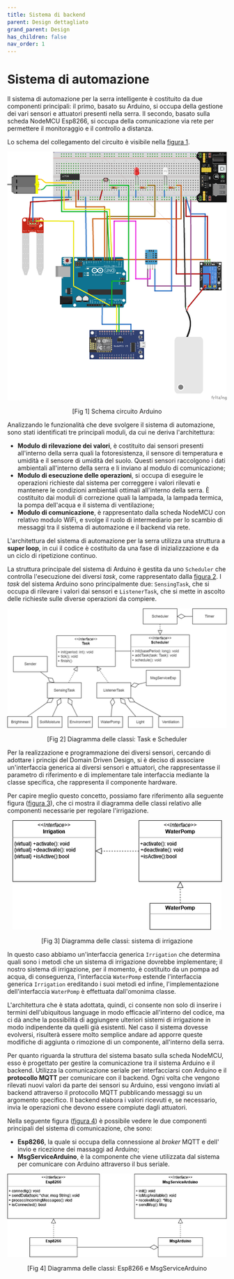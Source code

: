 ```yaml
---
title: Sistema di backend
parent: Design dettagliato
grand_parent: Design
has_children: false
nav_order: 1
---
```


# Sistema di automazione

Il sistema di automazione per la serra intelligente è costituito da due componenti principali: il primo, basato su Arduino, si occupa della gestione dei vari sensori e attuatori presenti nella serra. Il secondo, basato sulla scheda NodeMCU Esp8266, si occupa della comunicazione via rete per permettere il monitoraggio e il controllo a distanza.

Lo schema del collegamento del circuito è visibile nella <a href="#fig1">figura 1</a>.

<div align="center">
<img src="img/arduino_scheme.png" alt="schema arduino" id="fig1">
 <p align="center">[Fig 1] Schema circuito Arduino</p>
</div>

Analizzando le funzionalità che deve svolgere il sistema di automazione, sono stati identificati tre principali moduli, da cui ne deriva l'architettura:

- **Modulo di rilevazione dei valori**, è costituito dai sensori presenti all'interno della serra quali la fotoresistenza, il sensore di temperatura e umidità e il sensore di umidità del suolo. Questi sensori raccolgono i dati ambientali all'interno della serra e li inviano al modulo di comunicazione;
- **Modulo di esecuzione delle operazioni**, si occupa di eseguire le operazioni richieste dal sistema per correggere i valori rilevati e mantenere le condizioni ambientali ottimali all'interno della serra. È costituito dai moduli di correzione quali la lampada, la lampada termica, la pompa dell'acqua e il sistema di ventilazione;
- **Modulo di comunicazione**, è rappresentato dalla scheda NodeMCU con relativo modulo WiFi, e svolge il ruolo di intermediario per lo scambio di messaggi tra il sistema di automazione e il backend via rete.

L'architettura del sistema di automazione per la serra utilizza una struttura a **super loop**, in cui il codice è costituito da una fase di inizializzazione e da un ciclo di ripetizione continuo.

La struttura principale del sistema di Arduino è gestita da uno `Scheduler` che controlla l'esecuzione dei diversi _task_, come rappresentato dalla <a href="#fig2">figura 2</a>. I _task_ del sistema Arduino sono principalmente due: `SensingTask`, che si occupa di rilevare i valori dai sensori e `ListenerTask`, che si mette in ascolto delle richieste sulle diverse operazioni da compiere. 

<div align="center">
<img src="img/arduino_classi.png" alt="diagramma delle classi arduino" id="fig2">
 <p align="center">[Fig 2] Diagramma delle classi: Task e Scheduler</p>
</div>

Per la realizzazione e programmazione dei diversi sensori, cercando di adottare i principi del Domain Driven Design, si è deciso di associare un'interfaccia generica ai diversi sensori e attuatori, che rappresentasse il parametro di riferimento e di implementare tale interfaccia mediante la classe specifica, che rappresenta il componente hardware.

Per capire meglio questo concetto, possiamo fare riferimento alla seguente figura (<a href="#fig3">figura 3</a>), che ci mostra il diagramma delle classi relativo alle componenti necessarie per regolare l'irrigazione.

<div align="center">
<img src="img/classi_irrigation.png" alt="diagramma delle classi sistema di irrigazione" id="fig3">
 <p align="center">[Fig 3] Diagramma delle classi: sistema di irrigazione</p>
</div>

In questo caso abbiamo un'interfaccia generica `Irrigation` che determina quali sono i metodi che un sistema di irrigazione dovrebbe implementare; il nostro sistema di irrigazione, per il momento, è costituito da un pompa ad acqua, di conseguenza, l'interfaccia `WaterPomp` estende l'interfaccia generica `Irrigation` ereditando i suoi metodi ed infine, l'implementazione dell'interfaccia `WaterPomp` è effettuata dall'omonima classe.

L'architettura che è stata adottata, quindi, ci consente non solo di inserire i termini dell'ubiquitous language in modo efficacie all'interno del codice, ma ci dà anche la possibilità di aggiungere ulteriori sistemi di irrigazione in modo indipendente da quelli già esistenti. Nel caso il sistema dovesse evolversi, risulterà essere molto semplice andare ad apporre queste modifiche di aggiunta o rimozione di un componente, all'interno della serra.

Per quanto riguarda la struttura del sistema basato sulla scheda NodeMCU, esso è progettato per gestire la comunicazione tra il sistema Arduino e il backend. Utilizza la comunicazione seriale per interfacciarsi con Arduino e il **protocollo MQTT** per comunicare con il backend. Ogni volta che vengono rilevati nuovi valori da parte dei sensori su Arduino, essi vengono inviati al backend attraverso il protocollo MQTT pubblicando messaggi su un argomento specifico. Il backend elabora i valori ricevuti e, se necessario, invia le operazioni che devono essere compiute dagli attuatori.

Nella seguente figura (<a href="#fig4">figura 4</a>) è possibile vedere le due componenti principali del sistema di comunicazione, che sono: 

- **Esp8266**, la quale si occupa della connessione al _broker_ MQTT e dell' invio e ricezione dei massaggi ad Arduino;
- **MsgServiceArduino**, è la componente che viene utilizzata dal sistema per comunicare con Arduino attraverso il bus seriale.

<div align="center">
<img src="img/classi_esp.png" alt="diagramma delle classi esp" id="fig4">
 <p align="center">[Fig 4] Diagramma delle classi: Esp8266 e MsgServiceArduino</p>
</div>